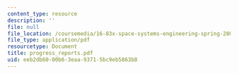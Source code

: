 ```yaml
---
content_type: resource
description: ''
file: null
file_location: /coursemedia/16-83x-space-systems-engineering-spring-2002-spring-2003/eeb2db6000b63eaa93715bc9eb5863b8_progress_reports.pdf
file_type: application/pdf
resourcetype: Document
title: progress_reports.pdf
uid: eeb2db60-00b6-3eaa-9371-5bc9eb5863b8
---
```

